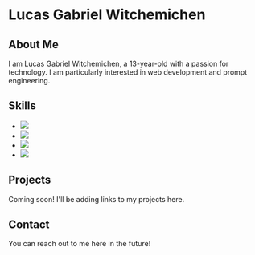 # Lucas Gabriel Witchemichen

## About Me

I am Lucas Gabriel Witchemichen, a 13-year-old with a passion for technology. I am particularly interested in web development and prompt engineering.

## Skills

- <img src="https://img.shields.io/badge/-HTML5-E34F26?style=flat-square&logo=html5&logoColor=white">
- <img src="https://img.shields.io/badge/-CSS3-1572B6?style=flat-square&logo=css3&logoColor=white">
- <img src="https://img.shields.io/badge/-JavaScript-F7DF1E?style=flat-square&logo=javascript&logoColor=black">
- <img src="https://img.shields.io/badge/-Prompt%20Engineering-blue?style=flat-square">

## Projects

Coming soon! I'll be adding links to my projects here.

## Contact

You can reach out to me here in the future!

